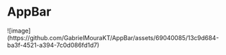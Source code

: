 <h1>AppBar</h1> ![image](https://github.com/GabrielMouraKT/AppBar/assets/69040085/13c9d684-ba3f-4521-a394-7c0d086fd1d7)



